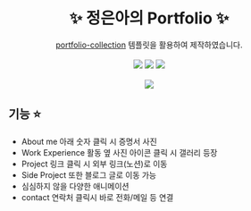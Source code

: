 <p align="center">
  <h1 align="center">✨ 정은아의 Portfolio ✨</h1>

  <p align="center">
 <a href="https://github.com/congchu/portfolio-collection" >portfolio-collection</a> 템플릿을 활용하여 제작하였습니다.
    <br/>
    <br/>
    <img src="https://img.shields.io/badge/-Bootstrap-05122A?style=flat&logo=bootstrap&logoColor=563D7C"/>
    <img src="https://img.shields.io/badge/-CSS-05122A?style=flat&logo=CSS3&logoColor=1572B6"/>
    <img src="https://img.shields.io/badge/-HTML-05122A?style=flat&logo=HTML5"/>
  <br/>
  <br/>
  <img src="https://github.com/congchu/web-porfolio/blob/main/demo/20210428.gif?raw=true"/>
</p>

## 기능 ⭐️

- About me 아래 숫자 클릭 시 증명서 사진
- Work Experience 활동 옆 사진 아이콘 클릭 시 갤러리 등장
- Project 링크 클릭 시 외부 링크(노션)로 이동
- Side Project 또한 블로그 글로 이동 가능
- 심심하지 않을 다양한 애니메이션
- contact 연락처 클릭시 바로 전화/메일 등 연결
